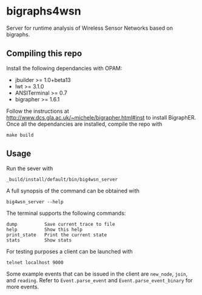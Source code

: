 # bigraphs4wsn

Server for runtime analysis of Wireless Sensor Networks based on bigraphs.

## Compiling this repo
Install the following dependancies with OPAM:

* jbuilder >= 1.0+beta13
* lwt >= 3.1.0
* ANSITerminal >= 0.7
* bigrapher >= 1.6.1

Follow the instructions at http://www.dcs.gla.ac.uk/~michele/bigrapher.html#inst to install BigraphER. Once all the dependancies are installed, compile the repo with 
```
make build
```

## Usage

Run the sever with

```
_build/install/default/bin/big4wsn_server
```
A full synopsis of the command can be obtained with

```
big4wsn_server --help
```

The terminal supports the following commands:

```
dump          Save current trace to file
help          Show this help
print_state   Print the current state
stats         Show stats
```

For testing purposes a client can be launched with

```
telnet localhost 9000
```

Some example events that can be issued in the client are `new_node`, `join`, and `reading`. Refer to `Event.parse_event` and `Event.parse_event_binary` for more events.

